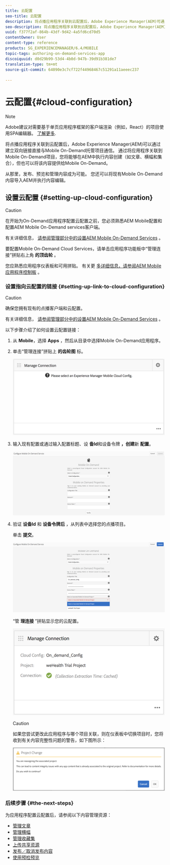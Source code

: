 ```yaml
---
title: 云配置
seo-title: 云配置
description: 将点播应用程序关联到云配置后，Adobe Experience Manager(AEM)可通过建立双向链接直接与Mobile On-Demand托管项目通信。 可查看本页以了解更多信息。
seo-description: 将点播应用程序关联到云配置后，Adobe Experience Manager(AEM)可通过建立双向链接直接与Mobile On-Demand托管项目通信。 可查看本页以了解更多信息。
uuid: f377f2af-864b-43df-9d42-4a5fd6cd70d5
contentOwner: User
content-type: reference
products: SG_EXPERIENCEMANAGER/6.4/MOBILE
topic-tags: authoring-on-demand-services-app
discoiquuid: d0d29b99-53d4-4b0d-947b-39d91b381de7
translation-type: tm+mt
source-git-commit: 64090e3c7cf722f44968467c51291a11aeeec237

---
```



# 云配置{#cloud-configuration}

>[!NOTE]
>
>Adobe建议对需要基于单页应用程序框架的客户端渲染（例如，React）的项目使用SPA编辑器。 [了解更多](/help/sites-developing/spa-overview.md).

将点播应用程序关联到云配置后，Adobe Experience Manager(AEM)可以通过建立双向链接直接与Mobile On-Demand托管项目通信。 通过将应用程序关联到Mobile On-Demand项目，您将能够在AEM中执行内容创建（如文章、横幅和集合），但也可以将该内容提供给Mobile On-Demand。

从那里，发布、预览和管理内容成为可能。 您还可以将现有Mobile On-Demand内容导入AEM并执行内容编辑。

## 设置云配置 {#setting-up-cloud-configuration}

>[!CAUTION]
>
>在开始为On-Demand应用程序配置云配置之前，您必须熟悉AEM Mobile配置和配置AEM Mobile On-Demand services客户端。
>
>有关详细信息， [请参阅管理部分中的设置AEM Mobile On-Demand Services](/help/mobile/aem-mobile-setup.md) 。

要配置Mobile On-Demand Cloud Services，请单击应用程序功能板中“管理连接”拼贴右上角 **的顶齿轮** 。

您应熟悉应用程序仪表板和可用拼贴。 有关更 [多详细信息，请参阅AEM Mobile应用程序控制板](/help/mobile/mobile-apps-ondemand-application-dashboard.md) 。

### 设置指向云配置的链接 {#setting-up-link-to-cloud-configuration}

>[!CAUTION]
>
>确保您拥有现有的点播客户端和云配置。
>
>有关详细信息， [请参阅管理部分中的设置AEM Mobile On-Demand Services](/help/mobile/aem-mobile-setup.md) 。

以下步骤介绍了如何设置云配置链接：

1. 从 **Mobile**，选择 **Apps** ，然后从目录中选择Mobile On-Demand应用程序。
1. 单击“管理连接”拼贴上 **的齿轮图** 标。

   ![chlimage_1-65](assets/chlimage_1-65.png)

1. 输入现有配置或通过输入配置标题、设 **备Id**&#x200B;和设备令牌 **，创建**&#x200B;新 **配置**。

   ![chlimage_1-66](assets/chlimage_1-66.png)

1. 验证 **设备Id** 和 **设备令牌后** ，从列表中选择您的点播项目。

   单击 **提交**。

   ![chlimage_1-67](assets/chlimage_1-67.png)

   “管 **理连接** ”拼贴显示您的云配置。

   ![chlimage_1-68](assets/chlimage_1-68.png)

   >[!CAUTION]
   >
   >如果您尝试更改此应用程序与哪个项目关联，则在仪表板中切换项目时，您将收到有关内容完整性问题的警告，如下图所示：

   ![chlimage_1-69](assets/chlimage_1-69.png)

### 后续步骤 {#the-next-steps}

为应用程序配置云配置后，请参阅以下内容管理资源：

* [管理文章](/help/mobile/mobile-on-demand-managing-articles.md)
* [管理横幅](/help/mobile/mobile-on-demand-managing-banners.md)
* [管理收藏集](/help/mobile/mobile-on-demand-managing-collections.md)
* [上传共享资源](/help/mobile/mobile-on-demand-shared-resources.md)
* [发布／取消发布内容](/help/mobile/mobile-on-demand-publishing-unpublishing.md)
* [使用预检预览](/help/mobile/aem-mobile-manage-ondemand-services.md)

